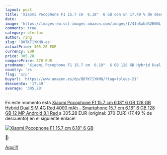 ```yaml
---
layout: post
title: 'Xiaomi Pocophone F1 15.7 cm  6.18"  6 GB con un 17.49 % de descuento'
date: 
image: 'https://images-eu.ssl-images-amazon.com/images/I/41nSaUd%2B0NL._SL200_.jpg'
comments: true
category: ofertas
author: ring
slug: 'B07K71YKM8-es'
actualPrice: 305.28 EUR
currency: EUR
price: 305.28
comparePrice: 370 EUR
prodname: 'Xiaomi Pocophone F1 15.7 cm  6.18"  6 GB 128 GB Hybrid Dual SIM 4G Red 4000 mAh - Smartphone  15.7 cm  6.18"   6 GB  128 GB  12 MP  Android 8.1  Red '
country: 'es'
flag: '🇪🇸'
buyurl: 'https://www.amazon.es/dp/B07K71YKM8/?tag=tolees-21'
descuento: '17.49'
average: '305.28'
---
```


En este momento está [Xiaomi Pocophone F1 15.7 cm  6.18"  6 GB 128 GB Hybrid Dual SIM 4G Red 4000 mAh - Smartphone  15.7 cm  6.18"   6 GB  128 GB  12 MP  Android 8.1  Red ](https://www.amazon.es/dp/B07K71YKM8/?tag=tolees-21) a 305.28 EUR (original: 370 EUR) (17.49 %  de descuento) en el siguiente enlace!

[![Xiaomi Pocophone F1 15.7 cm  6.18"  6 GB](https://images-eu.ssl-images-amazon.com/images/I/41nSaUd%2B0NL._SL200_.jpg)](https://www.amazon.es/dp/B07K71YKM8/?tag=tolees-21)

🔎:


[Aquí!!!](https://www.amazon.es/dp/B07K71YKM8/?tag=tolees-21)
